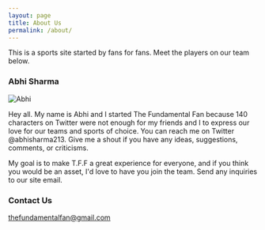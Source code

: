 ```yaml
---
layout: page
title: About Us
permalink: /about/
---
```


This is a sports site started by fans for fans. Meet the players on our team below.

### Abhi Sharma
<img src="abhi.jpg" alt="Abhi" style="height: 200px width: 200px;"/>

Hey all. My name is Abhi and I started The Fundamental Fan because 140 characters on Twitter were not enough for my friends and I to express our love for our teams and sports of choice. You can reach me on Twitter @abhisharma213. Give me a shout if you have any ideas, suggestions, comments, or criticisms. 

My goal is to make T.F.F a great experience for everyone, and if you think you would be an asset, I'd love to have you join the team. Send any inquiries to our site email.

### Contact Us

[thefundamentalfan@gmail.com](mailto:thefundamentalfan@gmail.com)
